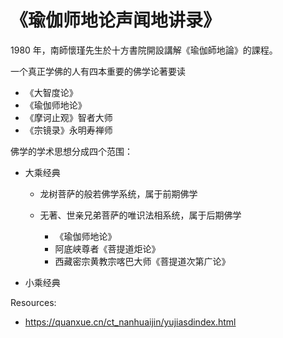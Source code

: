 # 《瑜伽师地论声闻地讲录》

1980 年，南師懷瑾先生於十方書院開設講解《瑜伽師地論》的課程。

一个真正学佛的人有四本重要的佛学论著要读

- 《大智度论》
- 《瑜伽师地论》
- 《摩诃止观》智者大师
- 《宗镜录》永明寿禅师

佛学的学术思想分成四个范围：

- 大乘经典

  - 龙树菩萨的般若佛学系统，属于前期佛学
  - 无著、世亲兄弟菩萨的唯识法相系统，属于后期佛学

    - 《瑜伽师地论》
    - 阿底峡尊者《菩提道炬论》
    - 西藏密宗黄教宗喀巴大师《菩提道次第广论》

- 小乘经典

Resources:

- <https://quanxue.cn/ct_nanhuaijin/yujiasdindex.html>
